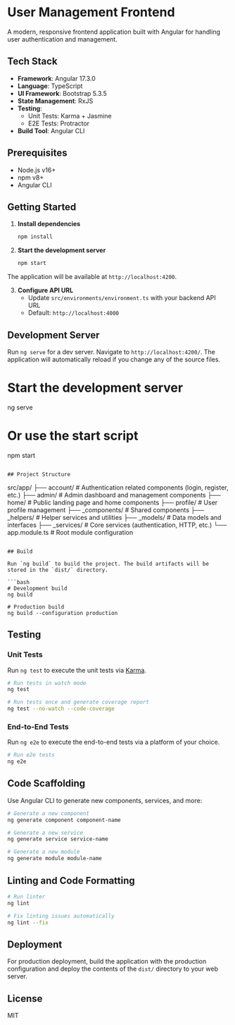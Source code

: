 # User Management Frontend

A modern, responsive frontend application built with Angular for handling user authentication and management.

## Tech Stack

- **Framework**: Angular 17.3.0
- **Language**: TypeScript
- **UI Framework**: Bootstrap 5.3.5
- **State Management**: RxJS
- **Testing**:
  - Unit Tests: Karma + Jasmine
  - E2E Tests: Protractor
- **Build Tool**: Angular CLI

## Prerequisites

- Node.js v16+
- npm v8+
- Angular CLI

## Getting Started

1. **Install dependencies**
   ```bash
   npm install
   ```

2. **Start the development server**
   ```bash
   npm start
   ```

The application will be available at `http://localhost:4200`.

3. **Configure API URL**
   - Update `src/environments/environment.ts` with your backend API URL
   - Default: `http://localhost:4000`

## Development Server

Run `ng serve` for a dev server. Navigate to `http://localhost:4200/`. The application will automatically reload if you change any of the source files.

# Start the development server
ng serve

# Or use the start script
npm start
```

## Project Structure

```
src/app/
├── account/          # Authentication related components (login, register, etc.)
├── admin/            # Admin dashboard and management components
├── home/             # Public landing page and home components
├── profile/          # User profile management
├── _components/      # Shared components
├── _helpers/         # Helper services and utilities
├── _models/          # Data models and interfaces
├── _services/        # Core services (authentication, HTTP, etc.)
└── app.module.ts     # Root module configuration
```

## Build

Run `ng build` to build the project. The build artifacts will be stored in the `dist/` directory.

```bash
# Development build
ng build

# Production build
ng build --configuration production
```

## Testing

### Unit Tests

Run `ng test` to execute the unit tests via [Karma](https://karma-runner.github.io).

```bash
# Run tests in watch mode
ng test

# Run tests once and generate coverage report
ng test --no-watch --code-coverage
```

### End-to-End Tests

Run `ng e2e` to execute the end-to-end tests via a platform of your choice.

```bash
# Run e2e tests
ng e2e
```

## Code Scaffolding

Use Angular CLI to generate new components, services, and more:

```bash
# Generate a new component
ng generate component component-name

# Generate a new service
ng generate service service-name

# Generate a new module
ng generate module module-name
```

## Linting and Code Formatting

```bash
# Run linter
ng lint

# Fix linting issues automatically
ng lint --fix
```

## Deployment

For production deployment, build the application with the production configuration and deploy the contents of the `dist/` directory to your web server.

## License

MIT
